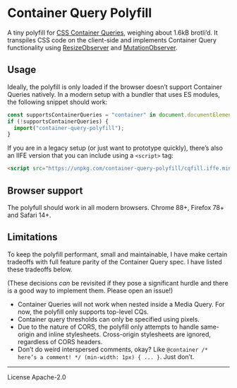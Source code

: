 # Container Query Polyfill

A tiny polyfill for [CSS Container Queries][mdn], weighing about 1.6kB brotli’d. It transpiles CSS code on the client-side and implements Container Query functionality using [ResizeObserver] and [MutationObserver].

## Usage

Ideally, the polyfill is only loaded if the browser doesn’t support Container Queries natively. In a modern setup with a bundler that uses ES modules, the following snippet should work:

```js
const supportsContainerQueries = "container" in document.documentElement.style;
if (!supportsContainerQueries) {
  import("container-query-polyfill");
}
```

If you are in a legacy setup (or just want to prototype quickly), there’s also an IIFE version that you can include using a `<script>` tag:

```html
<script src="https://unpkg.com/container-query-polyfill/cqfill.iffe.min.js"></script>
```

## Browser support

The polyfull should work in all modern browsers. Chrome 88+, Firefox 78+ and Safari 14+.

## Limitations

To keep the polyfill performant, small and maintainable, I have make certain tradeoffs with full feature parity of the Container Query spec. I have listed these tradeoffs below.

(These decisions _can_ be revisited if they pose a significant hurdle and there is a good way to implement them. Please open an issue!)

- Container Queries will not work when nested inside a Media Query. For now, the polyfill only supports top-level CQs.
- Container query thresholds can only be specified using pixels.
- Due to the nature of CORS, the polyfill only attempts to handle same-origin and inline stylesheets. Cross-origin stylesheets are ignored, regardless of CORS headers.
- Don’t do weird interspersed comments, okay? Like `@container /* here’s a comment! */ (min-width: 1px) { ... }`. Just don’t.

---

License Apache-2.0

[mdn]: https://developer.mozilla.org/en-US/docs/Web/CSS/CSS_Container_Queries
[resizeobserver]: https://developer.mozilla.org/en-US/docs/Web/API/ResizeObserver
[mutationobserver]: https://developer.mozilla.org/en-US/docs/Web/API/MutationObserver
